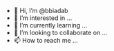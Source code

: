- 👋 Hi, I’m @bbiadab
- 👀 I’m interested in ...
- 🌱 I’m currently learning ...
- 💞️ I’m looking to collaborate on ...
- 📫 How to reach me ...

<!---
bbiadab/bbiadab is a ✨ special ✨ repository because its `README.md` (this file) appears on your GitHub profile.
You can click the Preview link to take a look at your changes.
--->
